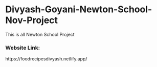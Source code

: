 # Divyash-Goyani-Newton-School-Nov-Project
This is all Newton School Project
<h3>Website Link:</h3>
https://foodrecipesdivyash.netlify.app/

